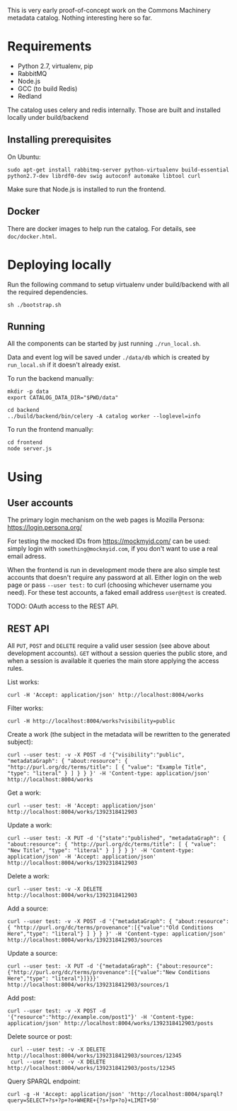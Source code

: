 This is very early proof-of-concept work on the Commons Machinery metadata catalog. Nothing interesting here so far.

Requirements
============

* Python 2.7, virtualenv, pip
* RabbitMQ
* Node.js
* GCC (to build Redis)
* Redland

The catalog uses celery and redis internally. Those are built and installed locally under build/backend

Installing prerequisites
------------------------

On Ubuntu:

    sudo apt-get install rabbitmq-server python-virtualenv build-essential python2.7-dev librdf0-dev swig autoconf automake libtool curl

Make sure that Node.js is installed to run the frontend.


Docker
------

There are docker images to help run the catalog.  For details, see `doc/docker.html`.

Deploying locally
=================

Run the following command to setup virtualenv under build/backend with all the required dependencies.

    sh ./bootstrap.sh

Running
-------

All the components can be started by just running `./run_local.sh`.

Data and event log will be saved under `./data/db` which is created by
`run_local.sh` if it doesn't already exist.

To run the backend manually:

    mkdir -p data
    export CATALOG_DATA_DIR="$PWD/data"
    
    cd backend
    ../build/backend/bin/celery -A catalog worker --loglevel=info

To run the frontend manually:

    cd frontend
    node server.js


Using
=====

User accounts
-------------

The primary login mechanism on the web pages is Mozilla Persona:
https://login.persona.org/

For testing the mocked IDs from https://mockmyid.com/ can be used:
simply login with `something@mockmyid.com`, if you don't want to use a
real email adress.

When the frontend is run in development mode there are also simple
test accounts that doesn't require any password at all.  Either login
on the web page or pass `--user test:` to curl (choosing whichever
username you need).  For these test accounts, a faked email address
`user@test` is created.

TODO: OAuth access to the REST API.


REST API
--------

All `PUT`, `POST` and `DELETE` require a valid user session (see above
about development accounts).  `GET` without a session queries the
public store, and when a session is available it queries the main
store applying the access rules.


List works:

    curl -H 'Accept: application/json' http://localhost:8004/works

Filter works:

    curl -H http://localhost:8004/works?visibility=public

Create a work (the subject in the metadata will be rewritten to the
generated subject):

    curl --user test: -v -X POST -d '{"visibility":"public", "metadataGraph": { "about:resource": { "http://purl.org/dc/terms/title": [ { "value": "Example Title", "type": "literal" } ] } } }' -H 'Content-type: application/json' http://localhost:8004/works

Get a work:

    curl --user test: -H 'Accept: application/json' http://localhost:8004/works/1392318412903

Update a work:

    curl --user test: -X PUT -d '{"state":"published", "metadataGraph": { "about:resource": { "http://purl.org/dc/terms/title": [ { "value": "New Title", "type": "literal" } ] } } }' -H 'Content-type: application/json' -H 'Accept: application/json' http://localhost:8004/works/1392318412903

Delete a work:

    curl --user test: -v -X DELETE http://localhost:8004/works/1392318412903

Add a source:

    curl --user test: -v -X POST -d '{"metadataGraph": { "about:resource": { "http://purl.org/dc/terms/provenance":[{"value":"Old Conditions Here","type": "literal"} ] } } }' -H 'Content-type: application/json' http://localhost:8004/works/1392318412903/sources

Update a source:

    curl --user test: -X PUT -d '{"metadataGraph": {"about:resource": {"http://purl.org/dc/terms/provenance":[{"value":"New Conditions Here","type": "literal"}]}}}' http://localhost:8004/works/1392318412903/sources/1

Add post:

    curl --user test: -v -X POST -d '{"resource":"http://example.com/post1"}' -H 'Content-type: application/json' http://localhost:8004/works/1392318412903/posts

Delete source or post:

     curl --user test: -v -X DELETE http://localhost:8004/works/1392318412903/sources/12345
     curl --user test: -v -X DELETE http://localhost:8004/works/1392318412903/posts/12345

Query SPARQL endpoint:

    curl -g -H 'Accept: application/json' 'http://localhost:8004/sparql?query=SELECT+?s+?p+?o+WHERE+{?s+?p+?o}+LIMIT+50'
